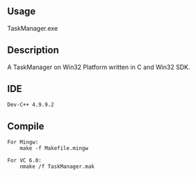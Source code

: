 ## Usage
TaskManager.exe

## Description
A TaskManager on Win32 Platform written in C and Win32 SDK.

## IDE
    Dev-C++ 4.9.9.2

## Compile
	For Mingw:
        make -f Makefile.mingw

    For VC 6.0:
	    nmake /f TaskManager.mak
